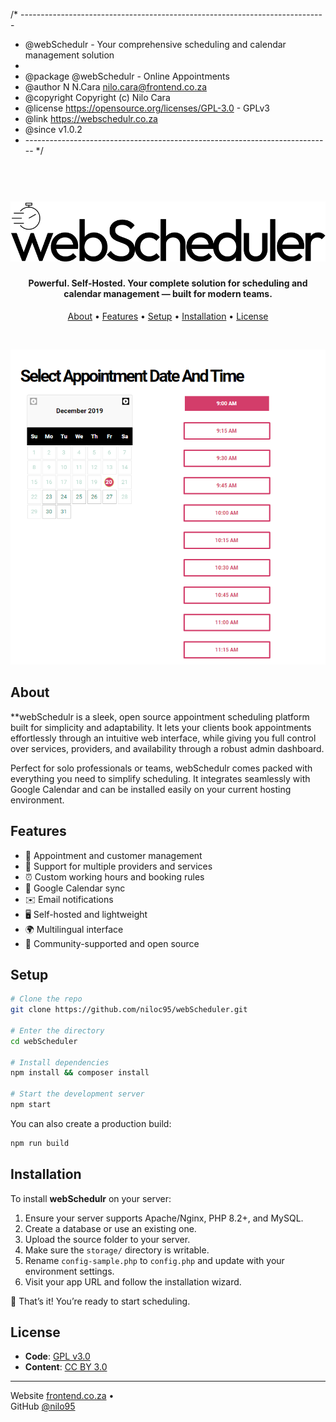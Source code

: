 /* ----------------------------------------------------------------------------
 * @webSchedulr - Your comprehensive scheduling and calendar management solution
 *
 * @package     @webSchedulr - Online Appointments
 * @author      N N.Cara <nilo.cara@frontend.co.za>
 * @copyright   Copyright (c) Nilo Cara
 * @license     https://opensource.org/licenses/GPL-3.0 - GPLv3
 * @link        https://webschedulr.co.za
 * @since       v1.0.2
 * ---------------------------------------------------------------------------- */



<h1 align="center">
  <br>
  <a href="https://webschedulr.co.za">
    <img src="https://raw.githubusercontent.com/niloc95/webScheduler/cc73715e37c5f26f5355199aa5868408dade234d/logo_black.png" alt="webSchedulr" width="600">
  </a>
</h1>

<h4 align="center">
  Powerful. Self-Hosted. Your complete solution for scheduling and calendar management — built for modern teams.
</h4>

<p align="center">
  <a href="#about">About</a> •
  <a href="#features">Features</a> •
  <a href="#setup">Setup</a> •
  <a href="#installation">Installation</a> •
  <a href="#license">License</a>
</p>

<br>

![Screenshot](screenshot.png)

## About

**webSchedulr is a sleek, open source appointment scheduling platform built for simplicity and adaptability. It lets your clients book appointments effortlessly through an intuitive web interface, while giving you full control over services, providers, and availability through a robust admin dashboard.

Perfect for solo professionals or teams, webSchedulr comes packed with everything you need to simplify scheduling. It integrates seamlessly with Google Calendar and can be installed easily on your current hosting environment.

## Features

- 📅 Appointment and customer management  
- 👥 Support for multiple providers and services  
- ⏰ Custom working hours and booking rules  
- 🔁 Google Calendar sync  
- ✉️ Email notifications  
- 🖥️ Self-hosted and lightweight  
- 🌍 Multilingual interface  
- 🤝 Community-supported and open source  

## Setup

```bash
# Clone the repo
git clone https://github.com/niloc95/webScheduler.git

# Enter the directory
cd webScheduler

# Install dependencies
npm install && composer install

# Start the development server
npm start
```

You can also create a production build:

```bash
npm run build
```


## Installation

To install **webSchedulr** on your server:

1. Ensure your server supports Apache/Nginx, PHP 8.2+, and MySQL.
2. Create a database or use an existing one.
3. Upload the source folder to your server.
4. Make sure the `storage/` directory is writable.
5. Rename `config-sample.php` to `config.php` and update with your environment settings.
6. Visit your app URL and follow the installation wizard.

🎉 That’s it! You’re ready to start scheduling.

## License

- **Code**: [GPL v3.0](https://www.gnu.org/licenses/gpl-3.0.en.html)  
- **Content**: [CC BY 3.0](https://creativecommons.org/licenses/by/3.0/)

---

Website [frontend.co.za](https://frontend.co.za) •  
GitHub [@nilo95](https://github.com/niloc95)
